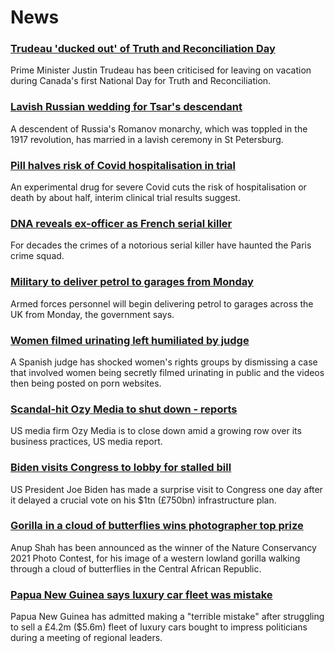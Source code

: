 # News
### [Trudeau 'ducked out' of Truth and Reconciliation Day](https://www.bbc.com/news/world-us-canada-58765502)
Prime Minister Justin Trudeau has been criticised for leaving on vacation during Canada's first National Day for Truth and Reconciliation.
### [Lavish Russian wedding for Tsar's descendant](https://www.bbc.com/news/world-europe-58767448)
A descendent of Russia's Romanov monarchy, which was toppled in the 1917 revolution, has married in a lavish ceremony in St Petersburg.
### [Pill halves risk of Covid hospitalisation in trial](https://www.bbc.com/news/health-58764440)
An experimental drug for severe Covid cuts the risk of hospitalisation or death by about half, interim clinical trial results suggest. 
### [DNA reveals ex-officer as French serial killer](https://www.bbc.com/news/world-europe-58749596)
For decades the crimes of a notorious serial killer have haunted the Paris crime squad.
### [Military to deliver petrol to garages from Monday](https://www.bbc.com/news/uk-58766648)
Armed forces personnel will begin delivering petrol to garages across the UK from Monday, the government says.
### [Women filmed urinating left humiliated by judge](https://www.bbc.com/news/world-europe-58747084)
A Spanish judge has shocked women's rights groups by dismissing a case that involved women being secretly filmed urinating in public and the videos then being posted on porn websites.
### [Scandal-hit Ozy Media to shut down - reports](https://www.bbc.com/news/business-58766239)
US media firm Ozy Media is to close down amid a growing row over its business practices, US media report.
### [Biden visits Congress to lobby for stalled bill](https://www.bbc.com/news/world-us-canada-58758738)
US President Joe Biden has made a surprise visit to Congress one day after it delayed a crucial vote on his $1tn (£750bn) infrastructure plan. 
### [Gorilla in a cloud of butterflies wins photographer top prize](https://www.bbc.com/news/in-pictures-58720336)
Anup Shah has been announced as the winner of the Nature Conservancy 2021 Photo Contest, for his image of a western lowland gorilla walking through a cloud of butterflies in the Central African Republic.
### [Papua New Guinea says luxury car fleet was mistake](https://www.bbc.com/news/world-asia-58760766)
Papua New Guinea has admitted making a "terrible mistake" after struggling to sell a £4.2m ($5.6m) fleet of luxury cars bought to impress politicians during a meeting of regional leaders.
